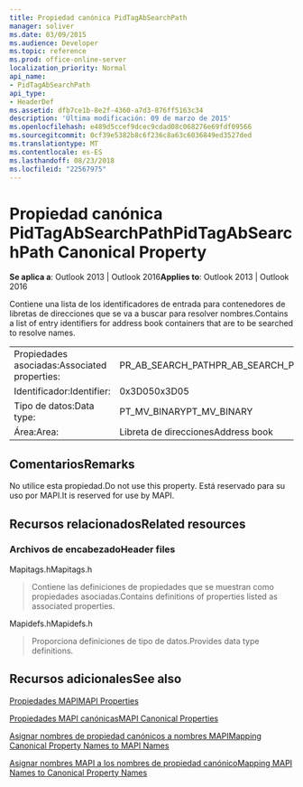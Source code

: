 ```yaml
---
title: Propiedad canónica PidTagAbSearchPath
manager: soliver
ms.date: 03/09/2015
ms.audience: Developer
ms.topic: reference
ms.prod: office-online-server
localization_priority: Normal
api_name:
- PidTagAbSearchPath
api_type:
- HeaderDef
ms.assetid: dfb7ce1b-8e2f-4360-a7d3-876ff5163c34
description: 'Última modificación: 09 de marzo de 2015'
ms.openlocfilehash: e489d5ccef9dcec9cdad08c068276e69fdf09566
ms.sourcegitcommit: 0cf39e5382b8c6f236c8a63c6036849ed3527ded
ms.translationtype: MT
ms.contentlocale: es-ES
ms.lasthandoff: 08/23/2018
ms.locfileid: "22567975"
---
```

# <a name="pidtagabsearchpath-canonical-property"></a><span data-ttu-id="3144d-103">Propiedad canónica PidTagAbSearchPath</span><span class="sxs-lookup"><span data-stu-id="3144d-103">PidTagAbSearchPath Canonical Property</span></span>

  
  
<span data-ttu-id="3144d-104">**Se aplica a**: Outlook 2013 | Outlook 2016</span><span class="sxs-lookup"><span data-stu-id="3144d-104">**Applies to**: Outlook 2013 | Outlook 2016</span></span> 
  
<span data-ttu-id="3144d-105">Contiene una lista de los identificadores de entrada para contenedores de libretas de direcciones que se va a buscar para resolver nombres.</span><span class="sxs-lookup"><span data-stu-id="3144d-105">Contains a list of entry identifiers for address book containers that are to be searched to resolve names.</span></span> 
  
|||
|:-----|:-----|
|<span data-ttu-id="3144d-106">Propiedades asociadas:</span><span class="sxs-lookup"><span data-stu-id="3144d-106">Associated properties:</span></span>  <br/> |<span data-ttu-id="3144d-107">PR_AB_SEARCH_PATH</span><span class="sxs-lookup"><span data-stu-id="3144d-107">PR_AB_SEARCH_PATH</span></span>  <br/> |
|<span data-ttu-id="3144d-108">Identificador:</span><span class="sxs-lookup"><span data-stu-id="3144d-108">Identifier:</span></span>  <br/> |<span data-ttu-id="3144d-109">0x3D05</span><span class="sxs-lookup"><span data-stu-id="3144d-109">0x3D05</span></span>  <br/> |
|<span data-ttu-id="3144d-110">Tipo de datos:</span><span class="sxs-lookup"><span data-stu-id="3144d-110">Data type:</span></span>  <br/> |<span data-ttu-id="3144d-111">PT_MV_BINARY</span><span class="sxs-lookup"><span data-stu-id="3144d-111">PT_MV_BINARY</span></span>  <br/> |
|<span data-ttu-id="3144d-112">Área:</span><span class="sxs-lookup"><span data-stu-id="3144d-112">Area:</span></span>  <br/> |<span data-ttu-id="3144d-113">Libreta de direcciones</span><span class="sxs-lookup"><span data-stu-id="3144d-113">Address book</span></span>  <br/> |
   
## <a name="remarks"></a><span data-ttu-id="3144d-114">Comentarios</span><span class="sxs-lookup"><span data-stu-id="3144d-114">Remarks</span></span>

<span data-ttu-id="3144d-115">No utilice esta propiedad.</span><span class="sxs-lookup"><span data-stu-id="3144d-115">Do not use this property.</span></span> <span data-ttu-id="3144d-116">Está reservado para su uso por MAPI.</span><span class="sxs-lookup"><span data-stu-id="3144d-116">It is reserved for use by MAPI.</span></span>
  
## <a name="related-resources"></a><span data-ttu-id="3144d-117">Recursos relacionados</span><span class="sxs-lookup"><span data-stu-id="3144d-117">Related resources</span></span>

### <a name="header-files"></a><span data-ttu-id="3144d-118">Archivos de encabezado</span><span class="sxs-lookup"><span data-stu-id="3144d-118">Header files</span></span>

<span data-ttu-id="3144d-119">Mapitags.h</span><span class="sxs-lookup"><span data-stu-id="3144d-119">Mapitags.h</span></span>
  
> <span data-ttu-id="3144d-120">Contiene las definiciones de propiedades que se muestran como propiedades asociadas.</span><span class="sxs-lookup"><span data-stu-id="3144d-120">Contains definitions of properties listed as associated properties.</span></span>
    
<span data-ttu-id="3144d-121">Mapidefs.h</span><span class="sxs-lookup"><span data-stu-id="3144d-121">Mapidefs.h</span></span>
  
> <span data-ttu-id="3144d-122">Proporciona definiciones de tipo de datos.</span><span class="sxs-lookup"><span data-stu-id="3144d-122">Provides data type definitions.</span></span>
    
## <a name="see-also"></a><span data-ttu-id="3144d-123">Recursos adicionales</span><span class="sxs-lookup"><span data-stu-id="3144d-123">See also</span></span>



[<span data-ttu-id="3144d-124">Propiedades MAPI</span><span class="sxs-lookup"><span data-stu-id="3144d-124">MAPI Properties</span></span>](mapi-properties.md)
  
[<span data-ttu-id="3144d-125">Propiedades MAPI canónicas</span><span class="sxs-lookup"><span data-stu-id="3144d-125">MAPI Canonical Properties</span></span>](mapi-canonical-properties.md)
  
[<span data-ttu-id="3144d-126">Asignar nombres de propiedad canónicos a nombres MAPI</span><span class="sxs-lookup"><span data-stu-id="3144d-126">Mapping Canonical Property Names to MAPI Names</span></span>](mapping-canonical-property-names-to-mapi-names.md)
  
[<span data-ttu-id="3144d-127">Asignar nombres MAPI a los nombres de propiedad canónico</span><span class="sxs-lookup"><span data-stu-id="3144d-127">Mapping MAPI Names to Canonical Property Names</span></span>](mapping-mapi-names-to-canonical-property-names.md)

